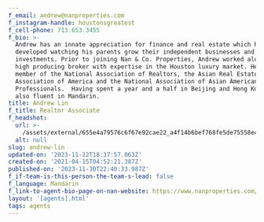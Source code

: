 ```yaml
---
f_email: andrew@nanproperties.com
f_instagram-handle: houstonsgreatest
f_cell-phone: 713.653.3455
f_bio: >-
  Andrew has an innate appreciation for finance and real estate which he
  developed watching his parents grow their independent businesses and property
  investments. Prior to joining Nan & Co. Properties, Andrew worked alongside a
  high producing broker with expertise in the Houston luxury market. He is a
  member of the National Association of Realtors, the Asian Real Estate
  Association of America and the National Association of Asian American
  Professionals.  Having spent a year and a half in Beijing and Hong Kong, he is
  also fluent in Mandarin.
title: Andrew Lin
f_title: Realtor Associate
f_headshot:
  url: >-
    /assets/external/655e4a79576c6f67e92cae22_a4f14b6bef768fe5de75558e48a40a50.webp
  alt: null
slug: andrew-lin
updated-on: '2023-11-22T18:37:57.063Z'
created-on: '2021-04-15T04:52:21.387Z'
published-on: '2023-11-30T22:40:33.987Z'
f_if-team-is-this-person-the-team-s-lead: false
f_language: Mandarin
f_link-to-agent-bio-page-on-nan-website: https://www.nanproperties.com/agents/62761-andrew-lin
layout: '[agents].html'
tags: agents
---
```



